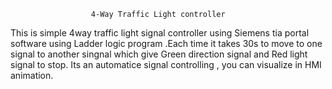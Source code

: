                       4-Way Traffic Light controller
This is simple 4way traffic light signal controller using Siemens tia portal software
using Ladder logic program .Each time it takes 30s to move to one signal to another singnal 
which give Green direction signal and Red light signal to stop.
Its an automatice signal controlling , you can visualize in HMI animation. 
